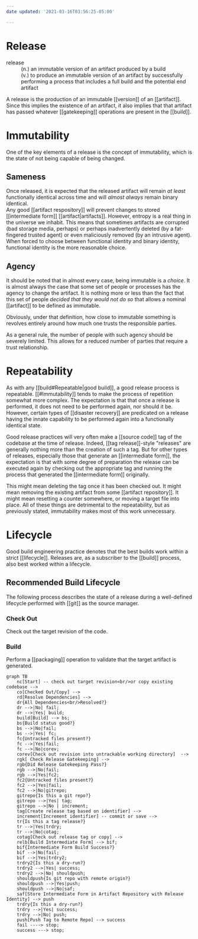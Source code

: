 ```yaml
---
date updated: '2021-03-16T03:56:25-05:00'

---
```


# Release

<dl>
<dt>release</dt>
<dd>(n.) an immutable version of an artifact produced by a build</dd>
<dd>(v.) to produce an immutable version of an artifact by successfully performing a process that includes a full build and the potential end artifact</dd>
</dl>


A release is the production of an immutable [[version]] of an [[artifact]].  Since this implies the existence of an artifact, it also implies that that artifact has passed whatever [[gatekeeping]] operations are present in the [[build]].

# Immutability

One of the key elements of a release is the concept of immutability, which is the state of not being capable of being changed.  

## Sameness
Once released, it is expected that the released artifact will remain _at least_ functionally identical across time and will _almost always_ remain binary identical.  
Any good [[artifact respository]] will prevent changes to stored [[intermediate form]] [[artifact|artifacts]].  However, entropy is a real thing in the universe we inhabit.  This means that sometimes artifacts are corrupted (bad storage media, perhaps) or perhaps inadvertently deleted (by a fat-fingered trusted agent) or even maliciously removed (by an intrusive agent).  When forced to choose between functional identity and binary identity, functional identity is the more reasonable choice.

## Agency

It should be noted that in almost every case, being immutable is a _choice_.  It is almost always the case that some set of people or processes has the agency to change the artifact.  It is nothing more or less than the fact that this set of people _decided that they would not do so_ that allows a nominal [[artifact]] to be defined as immutable.

Obviously, under that definition, how close to immutable something is revolves entirely around how much one trusts the responsible parties.

As a general rule, the number of people with such agency should be severely limited.  This allows for a reduced number of parties that require a trust relationship.

# Repeatability

As with any [[build#Repeatable|good build]], a good release process is repeatable.  [[#Immutability]] tends to make the process of repetition somewhat more complex.  The expectation is that that once a release is performed, it does not need to be performed again, nor should it be.  However, certain types of [[disaster recovery]] are predicated on a release having the innate capability to be performed again into a functionally identical state.

Good release practices will very often make a [[source code]] tag of the codebase at the time of release.  Indeed, [[tag release]]-style "releases" are generally nothing more than the creation of such a tag.  But for other types of releases, especially those that generate an [[intermediate form]], the expectation is that with some degree of preparation the release can be executed again by checking out the appropriate tag and running the process that generated the [[intermediate form]] originally.

This might mean deleting the tag once it has been checked out.  It might mean removing the existing artifact from some [[artifact repository]].  It might mean resetting a counter somewhere, or moving a target file into place.  All of these things are detrimental to the repeatability, but as previously stated, immutability makes most of this work unnecessary.

# Lifecycle

Good build engineering practice denotes that the best builds work within a strict [[lifecycle]].  Releases are, as a subscriber to the [[build]] process, also best worked within a lifecycle.

## Recommended Build Lifecycle

The following process describes the state of a release during a well-defined lifecycle performed with [[git]] as the source manager.

### Check Out
Check out the target revision of the code.
### Build
Perform a [[packaging]] operation to validate that the target artifact is generated.  

```mermaid
graph TB
    nc[Start] -- check out target revision<br/>or copy existing codebase -->
    co[Checked Out/Copy] -->
    rd[Resolve Dependencies] -->
    dr{All Dependencies<br/>Resolved?}
    dr -->|No| fail;
    dr -->|Yes| build;
    build[Build] --> bs;
    bs{Build status good?}
    bs -->|No|fail;
    bs -->|Yes| fc;    
    fc{Untracked files present?}
    fc -->|Yes|fail;
    fc -->|No|corev;
    corev[Check out revision into untrackable working directory]  -->
    rgk[ Check Release Gatekeeping] -->
    rgb{Did Release Gatekeeping Pass?}
    rgb -->|No|fail;
    rgb -->|Yes|fc2;
    fc2{Untracked files present?}
    fc2 -->|Yes|fail;
    fc2 -->|No|gitrepo;
    gitrepo{Is this a git repo?}
    gitrepo -->|Yes| tag;
    gitrepo -->|No | increment;
    tag[Create release tag based on identifier] -->
    increment[Increment identifier] -- commit or save -->
    tr{Is this a tag release?}
    tr -->|Yes|trdry;
    tr -->|No|cotag;    
    cotag[Check out release tag or copy] -->
    relb[Build Intermediate Form] --> bif;
    bif{Intermediate Form Build Success?}
    bif -->|No|fail;
    bif -->|Yes|trdry2;
    trdry2{Is this a dry-run?}
    trdry2 -->|Yes| success;
    trdry2 -->|No| shouldpush;
    shouldpush{Is git repo with remote origin?}
    shouldpush -->|Yes|push;
    shouldpush -->|No|saf;
    saf[Store Intermediate Form in Artifact Repository with Release Identity] --> push
    trdry{Is this a dry-run?}
    trdry -->|Yes| success;
    trdry -->|No| push;
    push[Push Tag to Remote Repo] --> success
    fail ----> stop;
    success ---> stop;

```


